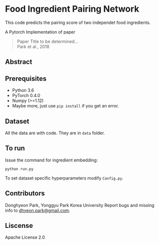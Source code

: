 # Food Ingredient Pairing Network
This code predicts the pairing score of two independet food ingredients.

A Pytorch Implementation of paper
> Paper Title to be determined... <br>
> Park et al., 2018

## Abstract


 ## Prerequisites
- Python 3.6
- PyTorch 0.4.0
- Numpy (>=1.12)
- Maybe more, just use `pip install` if you get an error.
 ## Dataset
All the data are with code. They are in `data` folder.
 ## To run
Issue the command for ingredient embedding:
```
python run.py
```
 To set dataset specific hyperparameters modify `Config.py`.
 ## Contributors
Donghyeon Park, Yonggyu Park
Korea University
 Report bugs and missing info to dhyeon.park@gmail.com.


## Liscense
Apache License 2.0
